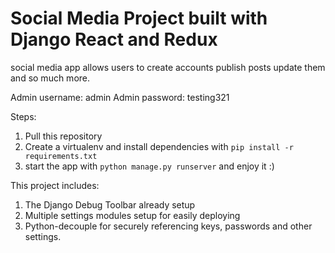 # Social Media Project built with Django React and Redux

social media app allows users to create accounts publish posts
update them and so much more.

Admin username: admin
Admin password: testing321

Steps:

1. Pull this repository
2. Create a virtualenv and install dependencies with `pip install -r requirements.txt`
3. start the app with `python manage.py runserver` and enjoy it :)

This project includes:

1. The Django Debug Toolbar already setup
2. Multiple settings modules setup for easily deploying
3. Python-decouple for securely referencing keys, passwords and other settings.